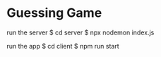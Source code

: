 # Guessing Game

run the server
$ cd server
$ npx nodemon index.js

run the app
$ cd client
$ npm run start
